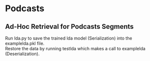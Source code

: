 # Podcasts
## Ad-Hoc Retrieval for Podcasts Segments 
Run lda.py to save the trained lda model (Serialization) into the examplelda.pkl file.<br/>
Restore the data by running testlda which makes a call to examplelda (Deserialization).
